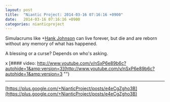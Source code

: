 ```yaml
---
layout: post
title:  "Niantic Project: 2014-03-16 07:16:16 +0900"
date:   2014-03-16 07:16:16 +0900
categories: nianticproject
---
```

Simulacrums like +[Hank Johnson](https://plus.google.com/117792105926525258257 "") can live forever, but die and are reborn without any memory of what has happened.

A blessing or a curse? Depends on who's asking.

x
[#### video: http://www.youtube.com/v/nSxP6e89b6c?autohide=1&amp;version=3](http://www.youtube.com/v/nSxP6e89b6c?autohide=1&amp;version=3 "")
- - -
[https://plus.google.com/+NianticProject/posts/e4eCgZgho3B](https://plus.google.com/+NianticProject/posts/e4eCgZgho3B)
